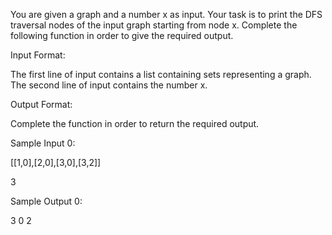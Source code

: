 You are given a graph and a number x as input. Your task is to print the DFS traversal nodes of the input graph starting from node x. Complete the following function in order to give the required output.

Input Format:

The first line of input contains a list containing sets representing a graph. The second line of input contains the number x. 

Output Format:

Complete the function in order to return the required output.

Sample Input 0:

[[1,0],[2,0],[3,0],[3,2]]

3

Sample Output 0:

3 0 2 

